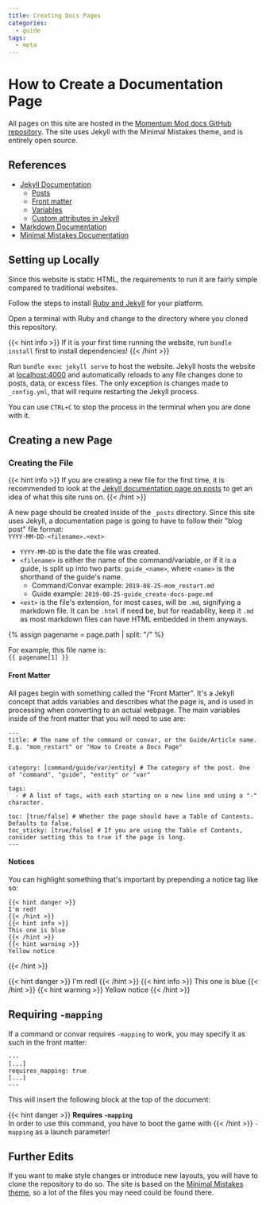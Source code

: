 ```yaml
---
title: Creating Docs Pages
categories:
  - guide
tags:
  - meta
---
```


# How to Create a Documentation Page

All pages on this site are hosted in the [Momentum Mod docs GitHub repository](https://github.com/momentum-mod/docs). The site uses Jekyll with the Minimal Mistakes theme, and is entirely open source.

## References

- [Jekyll Documentation](https://jekyllrb.com/docs/)
  - [Posts](https://jekyllrb.com/docs/posts/)
  - [Front matter](https://jekyllrb.com/docs/front-matter/)
  - [Variables](https://jekyllrb.com/docs/variables/)
  - [Custom attributes in Jekyll](https://digitaldrummerj.me/styling-jekyll-markdown/)
- [Markdown Documentation](https://www.markdownguide.org/)
- [Minimal Mistakes Documentation](https://mmistakes.github.io/minimal-mistakes/docs/layouts/)

## Setting up Locally

Since this website is static HTML, the requirements to run it are fairly simple compared to traditional websites.

Follow the steps to install [Ruby and Jekyll](https://jekyllrb.com/docs/installation/) for your platform.

Open a terminal with Ruby and change to the directory where you cloned this repository.

{{< hint info >}}
If it is your first time running the website, run `bundle install` first to install dependencies!
{{< /hint >}}

Run `bundle exec jekyll serve` to host the website. Jekyll hosts the website at [localhost:4000](http://localhost:4000) and automatically reloads to any file changes done to posts, data, or excess files. The only exception is changes made to `_config.yml`, that will require restarting the Jekyll process.

You can use `CTRL+C` to stop the process in the terminal when you are done with it.

## Creating a new Page

### Creating the File

{{< hint info >}}
If you are creating a new file for the first time, it is recommended to look at the [Jekyll documentation page on posts](https://jekyllrb.com/docs/posts/) to get an idea of what this site runs on.
{{< /hint >}}

A new page should be created inside of the `_posts` directory. Since this site uses Jekyll, a documentation page is going to have to follow their "blog post" file format:  
`YYYY-MM-DD-<filename>.<ext>`

- `YYYY-MM-DD` is the date the file was created.
- `<filename>` is either the name of the command/variable, or if it is a guide, is split up into two parts: `guide_<name>`, where `<name>` is the shorthand of the guide's name.
  - Command/Convar example: `2019-08-25-mom_restart.md`
  - Guide example: `2019-08-25-guide_create-docs-page.md`
- `<ext>` is the file's extension, for most cases, will be `.md`, signifying a markdown file. It can be `.html` if need be, but for readability, keep it `.md` as most markdown files can have HTML embedded in them anyways.

{% assign pagename = page.path | split: "/" %}

For example, this file name is:  
<code>{{ pagename[1] }}</code>

#### Front Matter

All pages begin with something called the "Front Matter". It's a Jekyll concept that adds variables and describes what the page is, and is used in processing when converting to an actual webpage. The main variables inside of the front matter that you will need to use are:

```
---
title: # The name of the command or convar, or the Guide/Article name. E.g. "mom_restart" or "How to Create a Docs Page"


category: [command/guide/var/entity] # The category of the post. One of "command", "guide", "entity" or "var"

tags:
  - # A list of tags, with each starting on a new line and using a "-" character.

toc: [true/false] # Whether the page should have a Table of Contents. Defaults to false.
toc_sticky: [true/false] # If you are using the Table of Contents, consider setting this to true if the page is long.
---
```

#### Notices

You can highlight something that's important by prepending a notice tag like so:

```
{{< hint danger >}}
I'm red!
{{< /hint >}}
{{< hint info >}}
This one is blue
{{< /hint >}}
{{< hint warning >}}
Yellow notice
```
{{< /hint >}}

{{< hint danger >}}
I'm red!
{{< /hint >}}
{{< hint info >}}
This one is blue
{{< /hint >}}
{{< hint warning >}}
Yellow notice
{{< /hint >}}

## Requiring `-mapping`

If a command or convar requires `-mapping` to work, you may specify it as such in the front matter:

```
---
[...]
requires_mapping: true
[...]
---
```

This will insert the following block at the top of the document:

{{< hint danger >}}
**Requires `-mapping`**  
In order to use this command, you have to boot the game with
{{< /hint >}}
`-mapping` as a launch parameter!

## Further Edits

If you want to make style changes or introduce new layouts, you will have to clone the repository to do so. The site is based on the [Minimal Mistakes theme](https://github.com/mmistakes/minimal-mistakes), so a lot of the files you may need could be found there.
